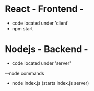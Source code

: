 # React - Frontend - 
* code located under 'client'
* npm start

# Nodejs - Backend -
* code located under 'server'

--node commands
* node index.js (starts index.js server)
